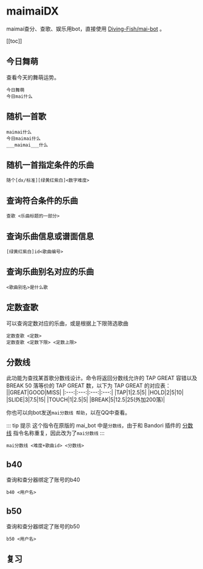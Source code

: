 # maimaiDX

maimai查分、查歌、娱乐用bot，直接使用 [Diving-Fish/mai-bot](https://github.com/Diving-Fish/mai-bot) 。

[[toc]]

## 今日舞萌

查看今天的舞萌运势。

```
今日舞萌
今日mai什么
```

## 随机一首歌

```
maimai什么
今日maimai什么
___maimai___什么
```

## 随机一首指定条件的乐曲

```
随个[dx/标准][绿黄红紫白]<数字难度>
```

## 查询符合条件的乐曲

```
查歌 <乐曲标题的一部分>
```

## 查询乐曲信息或谱面信息

```
[绿黄红紫白]id<歌曲编号>
```

## 查询乐曲别名对应的乐曲

```
<歌曲别名>是什么歌
```

## 定数查歌

可以查询定数对应的乐曲，或是根据上下限筛选歌曲

```
定数查歌 <定数>
定数查歌 <定数下限> <定数上限>
```

## 分数线

此功能为查找某首歌分数线设计。命令将返回分数线允许的 TAP GREAT 容错以及 BREAK 50 落等价的 TAP GREAT 数，以下为 TAP GREAT 的对应表：
||GREAT|GOOD|MISS|
|:---:|:---:|:---:|:---:|
|TAP|1|2.5|5|
|HOLD|2|5|10|
|SLIDE|3|7.5|15|
|TOUCH|1|2.5|5|
|BREAK|5|12.5|25(外加200落)|

你也可以向bot发送`mai分数线 帮助`，以在QQ中查看。

::: tip 提示
这个指令在原版的 mai_bot 中是`分数线`，由于和 Bandori 插件的 [分数线](./mb2pkg_bandori.html#邦邦榜线追踪) 指令名称重复，因此改为了`mai分数线`
:::

```
mai分数线 <难度+歌曲id> <分数线>
```

## b40

查询和查分器绑定了账号的b40

```
b40 <用户名>
```

## b50

查询和查分器绑定了账号的b50

```
b50 <用户名>
```

## 复习

<ClientOnly>
  <Messenger :messages="[
    { position: 'right', msg: '今日舞萌' },
    { position: 'left', msg: '今日人品值：68\n忌 拼机\n忌 越级\n宜 夜勤\n宜 练底力\n忌 打旧框\n千雪提醒您：打机时不要大力拍打或滑动哦\n今日推荐歌曲: 今日推荐歌曲：219. 記憶、記録\n【歌曲封面】\n4/8/10/13' },
    { position: 'right', msg: '今日maimai什么' },
    { position: 'left', msg: '25. Sweets×Sweets\n【歌曲封面】\n5/6/8/10+' },
    { position: 'right', msg: '随个dx红10' },
    { position: 'left', msg: '11128. KILLER B\n【歌曲封面】\n4/6/10/12+' },
    { position: 'right', msg: '随个10+' },
    { position: 'left', msg: '557. Last Brave ～ Go to zero\n【歌曲封面】\n4/7/10+/13' },
    { position: 'right', msg: '查歌 PANDORA' },
    { position: 'left', msg: '834. PANDORA PARADOXXX' },
    { position: 'right', msg: '红id495' },
    { position: 'left', msg: '495. Hyper Active\n【歌曲封面】\nExpert 12+(12.7)\nTAP: 442\nHOLD: 150\nSLIDE: 54\nBREAK: 14\n谱师: Jack' },
    { position: 'right', msg: '我是什么歌' },
    { position: 'left', msg: '您要找的是不是11035. LOSER\n【歌曲封面】\n1/6/8+/11+' },
    { position: 'right', msg: '定数查歌 12' },
    { position: 'left', msg: '69. BaBan!! －甘い罠－ Mst 12(12.0)\n76. きみのためなら死ねる Mst 12(12.0)\n79. SHOW TIME Mst 12(12.0)\n80. City Escape: Act1 ReM 12(12.0)\n122. ゴーゴー幽霊船 Mst 12(12.0)\n...（太多了没法在示例里全部显示）' },
    { position: 'right', msg: 'mai分数线 紫799 100' },
    { position: 'left', msg: 'QZKago Requiem Master\n分数线 100.0% 允许的最多 TAP GREAT 数量为 87.75(每个-0.0114%),\nBREAK 50落(一共64个)等价于 0.343 个 TAP GREAT(-0.0039%)' },
    { position: 'right', msg: 'b40 AkibaArisa' },
    { position: 'left', msg: '【你的b40.jpg】' },
    { position: 'right', msg: 'b50 AkibaArisa' },
    { position: 'left', msg: '【你的b50.jpg】' }
  ,]"></Messenger>
</ClientOnly>
